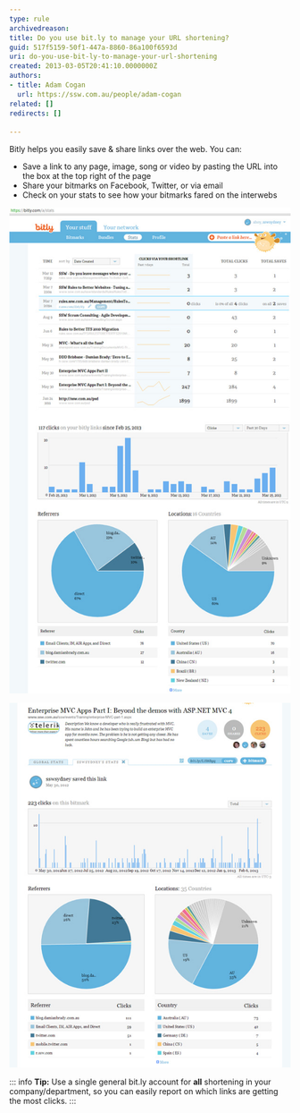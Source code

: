 ```yaml
---
type: rule
archivedreason: 
title: Do you use bit.ly to manage your URL shortening?
guid: 517f5159-50f1-447a-8860-86a100f6593d
uri: do-you-use-bit-ly-to-manage-your-url-shortening
created: 2013-03-05T20:41:10.0000000Z
authors:
- title: Adam Cogan
  url: https://ssw.com.au/people/adam-cogan
related: []
redirects: []

---
```


Bitly helps you easily save & share links over the web. You can:

* Save a link to any page, image, song or video by pasting the URL into the box at the top right of the page
* Share your bitmarks on Facebook, Twitter, or via email
* Check on your stats to see how your bitmarks fared on the interwebs

<!--endintro-->

![Figure: bit.ly provides a detailed stats page for all your links](/rules/do-you-use-bit-ly-to-manage-your-url-shortening/bitly-stats-general.jpg)  

![Figure: bit.ly provides a detailed stats page for a single link](/rules/do-you-use-bit-ly-to-manage-your-url-shortening/bitly-stats.jpg)

::: info
**Tip:** Use a single general bit.ly account for **all** shortening in your company/department, so you can easily report on which links are getting the most clicks.
:::

